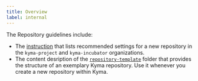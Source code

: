 ```yaml
---
title: Overview
label: internal
---
```


The Repository guidelines include:

- The [instruction](./01-new-repository-settings.md) that lists recommended settings for a new repository in the `kyma-project` and `kyma-incubator` organizations.
- The content desription of the [`repository-template`](https://github.com/kyma-project/community/tree/master/guidelines/repository-guidelines/repository-template) folder that provides the structure of an exemplary Kyma repository. Use it whenever you create a new repository within Kyma.
